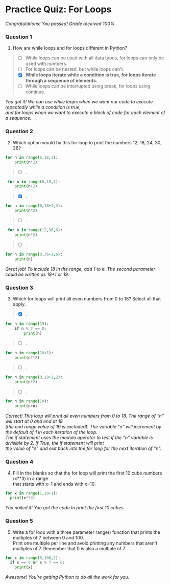 # Practice Quiz: For Loops

*Congratulations! You passed! Grade received 100%*

### Question 1

1. How are while loops and for loops different in Python?

> - [ ] While loops can be used with all data types, for loops can only be used with numbers.
> - [ ] For loops can be nested, but while loops can't.
> - [x] **While loops iterate while a condition is true, for loops iterate through a sequence of elements.**
> - [ ] While loops can be interrupted using break, for loops using continue.

*You got it! We can use while loops when we want our code to execute repeatedly while a condition is true,*\
*and for loops when we want to execute a block of code for each element of a sequence.*

### Question 2

2. Which option would fix this for loop to print the numbers 12, 18, 24, 30, 36?

```Python
for n in range(6,18,3):
    print(n*2)
```

> - [ ] .

```Python
 for n in range(6,18,3):
    print(n+2)
```

> - [x] .

```Python
for n in range(6,18+1,3):
    print(n*2)
```

> - [ ] .

```Python
 for n in range(12,36,6):
    print(n*2)
```

> - [ ] .

```Python
for n in range(0,36+1,6):
    print(n)
```

*Great job! To include 18 in the range, add 1 to it. The second parameter could be written as 18+1 or 19.*

### Question 3

3. Which for loops will print all even numbers from 0 to 18? Select all that apply.

> - [x] .

```Python
for n in range(19):
    if n % 2 == 0:
        print(n)
```

> - [ ] .

```Python
for n in range(18+1):
    print(n**2)
```

> - [ ] .

```Python
for n in range(0,18+1,2):
    print(n*2)
```

> - [ ] .

```Python
for n in range(10):
    print(n+n)
```

*Correct! This loop will print all even numbers from 0 to 18. The range of “n” will start at 0 and end at 18*\
*(the end range value of 19 is excluded). The variable  “n” will increment by the default of 1 in each iteration of the loop.*\
*The if statement uses the modulo operator to test if the "n" variable is divisible by 2. If True, the if statement will print*\
*the value of "n" and exit back into the for loop for the next iteration of "n".*

### Question 4

4. Fill in the blanks so that the for loop will print the first 10 cube numbers (x**3) in a range\
 that starts with x=1 and ends with x=10.

```Python
for x in range(1,10+1):
  print(x**3)
```

*You nailed it! You got the code to print the first 10 cubes.*

### Question 5

5. Write a for loop with a three parameter range() function that prints the multiples of 7 between 0 and 100.\
Print one multiple per line and avoid printing any numbers that aren't multiples of 7. Remember that 0 is also a multiple of 7.

```Python
for x in range(0,100,1):
  if x == 0 or x % 7 == 0:
    print(x)
```

*Awesome! You're getting Python to do all the work for you.*